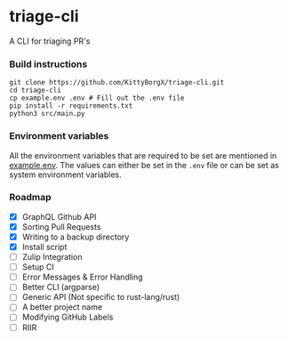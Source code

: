# triage-cli

A CLI for triaging PR's

### Build instructions

```
git clone https://github.com/KittyBorgX/triage-cli.git
cd triage-cli
cp example.env .env # Fill out the .env file
pip install -r requirements.txt
python3 src/main.py
```

### Environment variables

All the environment variables that are required to be set are mentioned in [example.env](./example.env).
The values can either be set in the `.env` file or can be set as system environment variables.

### Roadmap

- [x] GraphQL Github API
- [x] Sorting Pull Requests
- [x] Writing to a backup directory
- [x] Install script
- [ ] Zulip Integration
- [ ] Setup CI
- [ ] Error Messages & Error Handling
- [ ] Better CLI (argparse)
- [ ] Generic API (Not specific to rust-lang/rust)
- [ ] A better project name
- [ ] Modifying GitHub Labels
- [ ] RIIR
